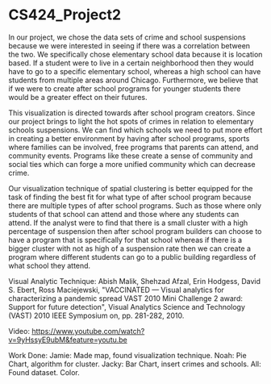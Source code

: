 # CS424_Project2

In our project, we chose the data sets of crime and school suspensions because we were interested in seeing if there was a correlation between the two. We specifically chose elementary school data because it is location based. If a student were to live in a certain neighborhood then they would have to go to a specific elementary school, whereas a high school can have students from multiple areas around Chicago. Furthermore, we believe that if we were to create after school programs for younger students there would be a greater effect on their futures.

This visualization is directed towards after school program creators. Since our project brings to light the hot spots of crimes in relation to elementary schools suspensions. We can find which schools we need to  put more effort in creating a better environment by having after school programs, sports where families can be involved, free programs that parents can attend, and community events. Programs like these create a sense of community and social ties which  can forge a more unified community which can decrease crime.

Our visualization technique of spatial clustering is better equipped for the task of finding the best fit for what type of after school program because there are multiple types of after school programs. Such as those where only students of that school can attend and those where any students can attend. If the analyst were to find that there is a small cluster with a high percentage of suspension then after school program builders can choose to have a program that is specifically for that school whereas if there is a bigger cluster with not as high of a suspension rate then we can create a program where different students can go to a public building regardless of what school they attend.

 
Visual Analytic Technique: Abish Malik, Shehzad Afzal, Erin Hodgess, David S. Ebert, Ross Maciejewski, "VACCINATED — Visual analytics for characterizing a pandemic spread VAST 2010 Mini Challenge 2 award: Support for future detection", Visual Analytics Science and Technology (VAST) 2010 IEEE Symposium on, pp. 281-282, 2010.

Video: https://www.youtube.com/watch?v=9yHssyE9ubM&feature=youtu.be

Work Done:
Jamie: Made map, found visualization technique.
Noah: Pie Chart, algorithm for cluster. 
Jacky: Bar Chart, insert crimes and schools.
All: Found dataset. Color.
